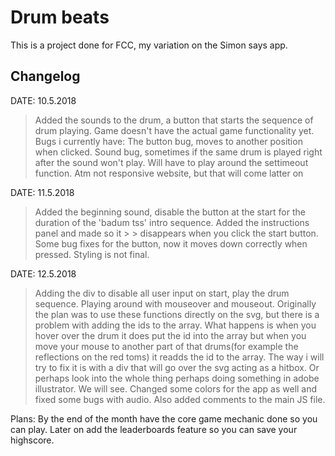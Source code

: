 # Drum beats

This is a project done for FCC, my variation on the Simon says app.

## Changelog
DATE: 10.5.2018

> Added the sounds to the drum, a button that starts the sequence of drum playing. Game doesn't have the actual game functionality yet. Bugs i currently have:
>   The button bug, moves to another position when clicked. 
>   Sound bug, sometimes if the same drum is played right after the sound won't play. Will have to play around the settimeout function.
>   Atm not responsive website, but that will come latter on


DATE: 11.5.2018

> Added the beginning sound, disable the button at the start for the duration of the 'badum tss' intro sequence. Added the instructions panel and made so it > > disappears when you click the start button. Some bug fixes for the button, now it moves down correctly when pressed. Styling is not final.

DATE: 12.5.2018

> Adding the div to disable all user input on start, play the drum sequence. Playing around with mouseover and mouseout. Originally the plan was to use these functions directly on the svg, but there is a problem with adding the ids to the array. What happens is when you hover over the drum it does put the id into the array but when you move your mouse to another part of that drums(for example the reflections on the red toms) it readds the id to the array. The way i will try to fix it is with a div that will go over the svg acting as a hitbox. Or perhaps look into the whole thing perhaps doing something in adobe illustrator. We will see. Changed some colors for the app as well and fixed some bugs with audio. Also added comments to the main JS file.



Plans: By the end of the month have the core game mechanic done so you can play. Later on add the leaderboards feature so you can save your highscore.